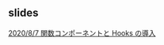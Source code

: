## slides

[2020/8/7 関数コンポーネントと Hooks の導入](https://gitpitch.com/Kazu1247/slides/function-component)

